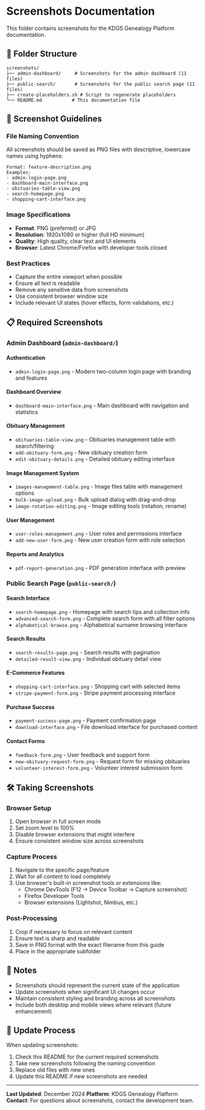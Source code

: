 # Screenshots Documentation

This folder contains screenshots for the KDGS Genealogy Platform documentation.

## 📁 Folder Structure

```
screenshots/
├── admin-dashboard/     # Screenshots for the admin dashboard (11 files)
├── public-search/       # Screenshots for the public search page (11 files)
├── create-placeholders.sh # Script to regenerate placeholders
└── README.md           # This documentation file
```

## 📸 Screenshot Guidelines

### File Naming Convention

All screenshots should be saved as PNG files with descriptive, lowercase names using hyphens:

```
Format: feature-description.png
Examples:
- admin-login-page.png
- dashboard-main-interface.png
- obituaries-table-view.png
- search-homepage.png
- shopping-cart-interface.png
```

### Image Specifications

- **Format**: PNG (preferred) or JPG
- **Resolution**: 1920x1080 or higher (full HD minimum)
- **Quality**: High quality, clear text and UI elements
- **Browser**: Latest Chrome/Firefox with developer tools closed

### Best Practices

- Capture the entire viewport when possible
- Ensure all text is readable
- Remove any sensitive data from screenshots
- Use consistent browser window size
- Include relevant UI states (hover effects, form validations, etc.)

## 📋 Required Screenshots

### Admin Dashboard (`admin-dashboard/`)

#### Authentication

- `admin-login-page.png` - Modern two-column login page with branding and features

#### Dashboard Overview

- `dashboard-main-interface.png` - Main dashboard with navigation and statistics

#### Obituary Management

- `obituaries-table-view.png` - Obituaries management table with search/filtering
- `add-obituary-form.png` - New obituary creation form
- `edit-obituary-details.png` - Detailed obituary editing interface

#### Image Management System

- `images-management-table.png` - Image files table with management options
- `bulk-image-upload.png` - Bulk upload dialog with drag-and-drop
- `image-rotation-editing.png` - Image editing tools (rotation, rename)

#### User Management

- `user-roles-management.png` - User roles and permissions interface
- `add-new-user-form.png` - New user creation form with role selection

#### Reports and Analytics

- `pdf-report-generation.png` - PDF generation interface with preview

### Public Search Page (`public-search/`)

#### Search Interface

- `search-homepage.png` - Homepage with search tips and collection info
- `advanced-search-form.png` - Complete search form with all filter options
- `alphabetical-browse.png` - Alphabetical surname browsing interface

#### Search Results

- `search-results-page.png` - Search results with pagination
- `detailed-result-view.png` - Individual obituary detail view

#### E-Commerce Features

- `shopping-cart-interface.png` - Shopping cart with selected items
- `stripe-payment-form.png` - Stripe payment processing interface

#### Purchase Success

- `payment-success-page.png` - Payment confirmation page
- `download-interface.png` - File download interface for purchased content

#### Contact Forms

- `feedback-form.png` - User feedback and support form
- `new-obituary-request-form.png` - Request form for missing obituaries
- `volunteer-interest-form.png` - Volunteer interest submission form

## 🛠️ Taking Screenshots

### Browser Setup

1. Open browser in full screen mode
2. Set zoom level to 100%
3. Disable browser extensions that might interfere
4. Ensure consistent window size across screenshots

### Capture Process

1. Navigate to the specific page/feature
2. Wait for all content to load completely
3. Use browser's built-in screenshot tools or extensions like:
   - Chrome DevTools (F12 → Device Toolbar → Capture screenshot)
   - Firefox Developer Tools
   - Browser extensions (Lightshot, Nimbus, etc.)

### Post-Processing

1. Crop if necessary to focus on relevant content
2. Ensure text is sharp and readable
3. Save in PNG format with the exact filename from this guide
4. Place in the appropriate subfolder

## 📝 Notes

- Screenshots should represent the current state of the application
- Update screenshots when significant UI changes occur
- Maintain consistent styling and branding across all screenshots
- Include both desktop and mobile views where relevant (future enhancement)

## 🔄 Update Process

When updating screenshots:

1. Check this README for the current required screenshots
2. Take new screenshots following the naming convention
3. Replace old files with new ones
4. Update this README if new screenshots are needed

---

**Last Updated**: December 2024
**Platform**: KDGS Genealogy Platform
**Contact**: For questions about screenshots, contact the development team.

